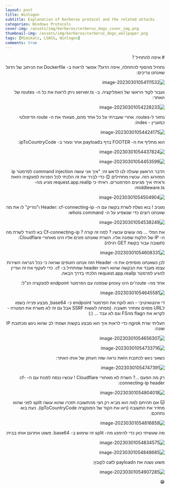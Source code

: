 ```yaml
---
layout: post
title: Winlogon
subtitle: Explanation of Kerberos protocol and the related attacks
categories: Windows Protocols
cover-img: /assets/img/kerberos/cerberus_dogs_cover_img.png
thumbnail-img: /assets/img/kerberos/cerberus_dogs_wallpaper.png
tags: [Mimikatz, LSASS, Winlogon]
comments: true
---
```

<div dir="rtl">
# איפה להתחיל ?

נתחיל מהסוף להתחלה, איפה הדגל? אפשר לראות ב- Dockerfile  את הניתוב של הדגל שאנחנו צריכים:

![image-20230301054111532](/home/nave/.config/Typora/typora-user-images/image-20230301054111532.png)

נעבור לקוד הראשי של האפליקציה. ב- server.ts ניתן לראות את כל ה- routes של האתר:

![image-20230301054228233](/home/nave/.config/Typora/typora-user-images/image-20230301054228233.png)

נחזור ל-routes. אחרי שעברתי על כל אחד מהם, מצאתי את ה- route הדיפולטי כמעניין - index:

![image-20230301054424175](/home/nave/.config/Typora/typora-user-images/image-20230301054424175.png)


הוא מחליף את ה- FOOTER בדף בpayload אחר ונעזר ב- ipToCountryCode:

![image-20230301054437824](/home/nave/.config/Typora/typora-user-images/image-20230301054437824.png)

![image-20230301054453599](/home/nave/.config/Typora/typora-user-images/image-20230301054453599.png)

הדבר הראשון שעולה לנו לראש זה: "איך אני עושה command injection לפרמטר ip המזורגג הזה. עכשיו מתחילים 😊
כדי לברר את זה הלכתי לכל הפניות לפונקציה הזאת וראיתי איך מגיעים הפרמטרים. ראיתי כי request.app.realIp מגיע מה- middleware.ts:

![image-20230301054504904](/home/nave/.config/Typora/typora-user-images/image-20230301054504904.png)

מגניב ! בוא נשלח לשרת בקשה עם ה- Header: cf-connecting-ip ו"נזריק" לו את מה שאנחנו רוצים כדי שנשפיע על ה- whois command:

![image-20230301054538249](/home/nave/.config/Typora/typora-user-images/image-20230301054538249.png)

את הפלי ... מה עושים עכשיו ? למה זה קורה ?
Cf-connecting-ip בא להגיד לשרת מה ה- IP של הלקוח שפונה אליו.
השרת שאנחנו פונים אליו הינו מאחורי Cloudflare:
(תשובה עבור בקשת GET רגילה)

![image-20230301054608331](/home/nave/.config/Typora/typora-user-images/image-20230301054608331.png)

לכן כשאנחנו מוסיפים את ה- Header הזה אנחנו חוטפים שגיאה כי ככל הנראה השירות עצמו מעבד את הבקשה שהוא רואה header שמתחיל ב- cf. כדי לעקוף את זה ועדיין להגיע לפרמטר request.app.realIp הלכתי בדרך הבאה.

אחד מה- route'ים הינו proxy שמפנה עם הפרמטר endpoint לפונקציה הנ"ל:

![image-20230301054645581](/home/nave/.config/Typora/typora-user-images/image-20230301054645581.png)

די אינטואיטיבי - הוא לוקח את הפרמטר endpoint כ- base64, מבצע פנייה בשמו לURL מסוים ומחזיר תשובה.
(מפתה לעשות SSRF אבל גם זה לא משרת את המטרה - לקרוא את הflag מהFS וגם לא עבד ... (:)

העליתי שרת ngrok כדי לראות איך הוא מבצע בקשות ושמתי לב שהוא ניגש מכתובת IP שונה:

![image-20230301054656307](/home/nave/.config/Typora/typora-user-images/image-20230301054656307.png)

![image-20230301054733716](/home/nave/.config/Typora/typora-user-images/image-20230301054733716.png)

כשאני ניגש לכתובת הזאת נראה שזה העתק של אותו האתר:

![image-20230301054747391](/home/nave/.config/Typora/typora-user-images/image-20230301054747391.png)

רק מה הפעם ...? השרת לא מאחורי Cloudflare !
עכשיו ננסה לפנות עם ה- cf-connecting-ip header:

![image-20230301054804018](/home/nave/.config/Typora/typora-user-images/image-20230301054804018.png)

🐱
אם תהיתם למה הוא מביא רק חצי מהתשובה תזכרו שהוא עושה split לפני שהוא מחזיר את התשובה (ראו את הקוד של הפונקציה ipToCountryCode). כעת בוא נתחכם:

![image-20230301054816859](/home/nave/.config/Typora/typora-user-images/image-20230301054816859.png)

מה שעשיתי כאן כדי להימנע מה- split זה שימוש ב- base64. פשוט אתרגם אותו בבית:

![image-20230301054834575](/home/nave/.config/Typora/typora-user-images/image-20230301054834575.png)

![image-20230301054848685](/home/nave/.config/Typora/typora-user-images/image-20230301054848685.png)

פשוט נשנה את הpayload לcat לקובץ:

![image-20230301054907285](/home/nave/.config/Typora/typora-user-images/image-20230301054907285.png)

😁
</div>
